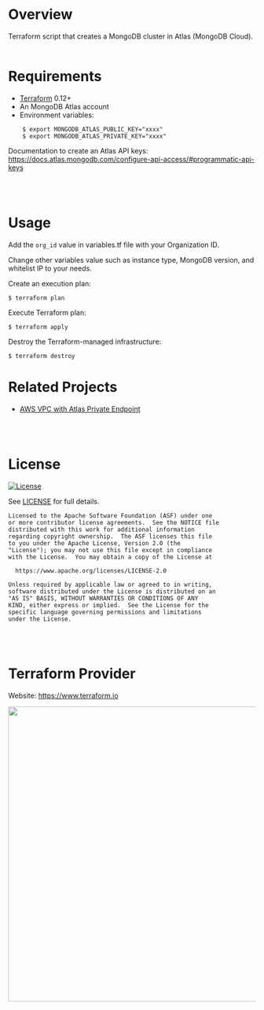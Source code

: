 # Overview

Terraform script that creates a MongoDB cluster in Atlas (MongoDB Cloud).
<br/><br/>

# Requirements

- [Terraform](https://www.terraform.io/downloads.html) 0.12+
- An MongoDB Atlas account
- Environment variables:
```
    $ export MONGODB_ATLAS_PUBLIC_KEY="xxxx"
    $ export MONGODB_ATLAS_PRIVATE_KEY="xxxx"
```

Documentation to create an Atlas API keys: https://docs.atlas.mongodb.com/configure-api-access/#programmatic-api-keys

<br/><br/>
# Usage

Add the `org_id` value in variables.tf file with your Organization ID.

Change other variables value such as instance type, MongoDB version, and whitelist IP to your needs.

Create an execution plan:
```
$ terraform plan
```

Execute Terraform plan:
```
$ terraform apply
```

Destroy the Terraform-managed infrastructure:
```
$ terraform destroy
```

# Related Projects

- [AWS VPC with Atlas Private Endpoint](https://github.com/MartinCanovas/aws-vpc-atlas-private-endpoint)

<br/><br/>
# License 

[![License](https://img.shields.io/badge/License-Apache%202.0-blue.svg)](https://opensource.org/licenses/Apache-2.0) 

See [LICENSE](LICENSE) for full details.

    Licensed to the Apache Software Foundation (ASF) under one
    or more contributor license agreements.  See the NOTICE file
    distributed with this work for additional information
    regarding copyright ownership.  The ASF licenses this file
    to you under the Apache License, Version 2.0 (the
    "License"); you may not use this file except in compliance
    with the License.  You may obtain a copy of the License at

      https://www.apache.org/licenses/LICENSE-2.0

    Unless required by applicable law or agreed to in writing,
    software distributed under the License is distributed on an
    "AS IS" BASIS, WITHOUT WARRANTIES OR CONDITIONS OF ANY
    KIND, either express or implied.  See the License for the
    specific language governing permissions and limitations
    under the License.


<br/><br/>
# Terraform Provider

Website: https://www.terraform.io

<img src="https://cdn.rawgit.com/hashicorp/terraform-website/master/content/source/assets/images/logo-hashicorp.svg" width="600px">
